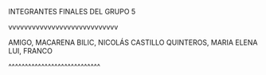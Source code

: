 
INTEGRANTES FINALES DEL GRUPO 5

vvvvvvvvvvvvvvvvvvvvvvvvvvvv

AMIGO, MACARENA
BILIC, NICOLÁS
CASTILLO QUINTEROS, MARIA ELENA
LUI, FRANCO

^^^^^^^^^^^^^^^^^^^^^^^^^^^^



